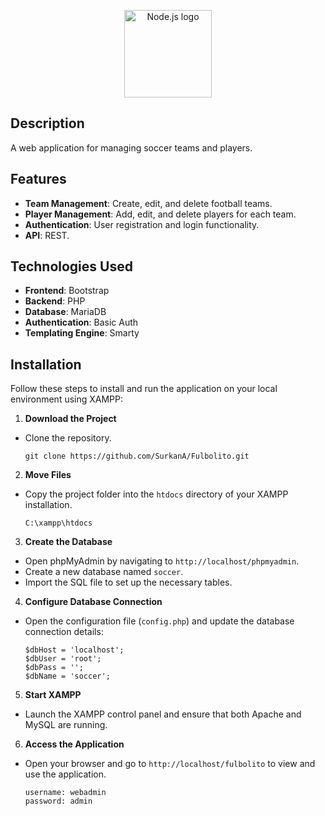 <p align="center">
  <a href="https://github.com/user-attachments/assets/36cf261c-e7e1-425e-bcd7-c5866b2a1764">
    <img src="https://github.com/user-attachments/assets/36cf261c-e7e1-425e-bcd7-c5866b2a1764" alt="Node.js logo" height="140">
  </a>
</p>

## Description

A web application for managing soccer teams and players.

## Features

- **Team Management**: Create, edit, and delete football teams.
- **Player Management**: Add, edit, and delete players for each team.
- **Authentication**: User registration and login functionality.
- **API**: REST.

## Technologies Used

- **Frontend**: Bootstrap
- **Backend**: PHP
- **Database**: MariaDB
- **Authentication**: Basic Auth
- **Templating Engine**: Smarty

## Installation

Follow these steps to install and run the application on your local environment using XAMPP:

1. **Download the Project**
- Clone the repository.
     
   ```
   git clone https://github.com/SurkanA/Fulbolito.git
   ```

2. **Move Files**
- Copy the project folder into the `htdocs` directory of your XAMPP installation.

    ```
    C:\xampp\htdocs
    ```

3. **Create the Database**
- Open phpMyAdmin by navigating to `http://localhost/phpmyadmin`.
- Create a new database named `soccer`.
- Import the SQL file to set up the necessary tables.

4. **Configure Database Connection**
- Open the configuration file (`config.php`) and update the database connection details:

  ```
  $dbHost = 'localhost';
  $dbUser = 'root';
  $dbPass = '';
  $dbName = 'soccer';
  ```

5. **Start XAMPP**
- Launch the XAMPP control panel and ensure that both Apache and MySQL are running.

6. **Access the Application**
- Open your browser and go to `http://localhost/fulbolito` to view and use the application.
  
  ```
  username: webadmin
  password: admin
  ```
